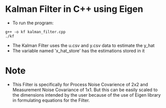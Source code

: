 # Kalman Filter in C++ using Eigen #

* To run the program:

```
g++ -o kf kalman_filter.cpp
./kf
```

* The Kalman Filter uses the u.csv and y.csv data to estimate the y_hat
* The variable named 'x_hat_store' has the estimations stored in it

# Note
* This Filter is specifically for Process Noise Covarience of 2x2 and Measurement Noise Covariance of 1x1. But this can be easily scaled to the dimensions intended by the user because of the use of Eigen library in formulating equations for the Filter.
